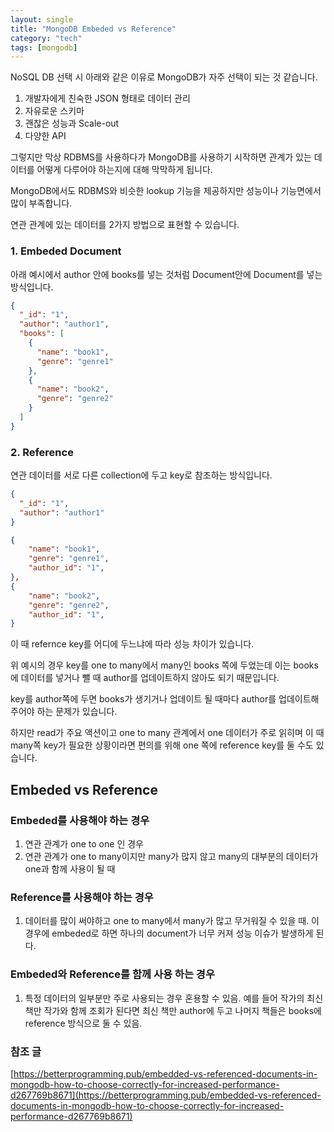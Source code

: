 ```yaml
---
layout: single
title: "MongoDB Embeded vs Reference"
category: "tech"
tags: [mongodb]
---
```


NoSQL DB 선택 시 아래와 같은 이유로 MongoDB가 자주 선택이 되는 것 같습니다.

1. 개발자에게 친숙한 JSON 형태로 데이터 관리
2. 자유로운 스키마
3. 괜찮은 성능과 Scale-out
4. 다양한 API

그렇지만 막상 RDBMS를 사용하다가 MongoDB를 사용하기 시작하면 관계가 있는 데이터를 어떻게 다루어야 하는지에 대해 막막하게 됩니다.

MongoDB에서도 RDBMS와 비슷한 lookup 기능을 제공하지만 성능이나 기능면에서 많이 부족합니다.

연관 관계에 있는 데이터를 2가지 방법으로 표현할 수 있습니다.

### 1. Embeded Document

아래 예시에서 author 안에 books를 넣는 것처럼 Document안에 Document를 넣는 방식입니다.

```json
{
  "_id": "1",
  "author": "author1",
  "books": [
    {
      "name": "book1",
      "genre": "genre1"
    },
    {
      "name": "book2",
      "genre": "genre2"
    }
  ]
}
```

### 2. Reference

연관 데이터를 서로 다른 collection에 두고 key로 참조하는 방식입니다.

```json
{
  "_id": "1",
  "author": "author1"
}
```

```json
{
	"name": "book1",
	"genre": "genre1",
	"author_id": "1",
},
{
	"name": "book2",
	"genre": "genre2",
	"author_id": "1",
}
```

이 때 refernce key를 어디에 두느냐에 따라 성능 차이가 있습니다.

위 예시의 경우 key를 one to many에서 many인 books 쪽에 두었는데 이는 books에 데이터를 넣거나 뺄 때 author를 업데이트하지 않아도 되기 때문입니다.

key를 author쪽에 두면 books가 생기거나 업데이트 될 때마다 author를 업데이트해주어야 하는 문제가 있습니다.

하지만 read가 주요 액션이고 one to many 관계에서 one 데이터가 주로 읽히며 이 때 many쪽 key가 필요한 상황이라면 편의를 위해 one 쪽에 reference key를 둘 수도 있습니다.

## Embeded vs Reference

### Embeded를 사용해야 하는 경우

1. 연관 관계가 one to one 인 경우
2. 연관 관계가 one to many이지만 many가 많지 않고 many의 대부분의 데이터가 one과 함께 사용이 될 때

### Reference를 사용해야 하는 경우

1. 데이터를 많이 써야하고 one to many에서 many가 많고 무거워질 수 있을 때. 이 경우에 embeded로 하면 하나의 document가 너무 커져 성능 이슈가 발생하게 된다.

### Embeded와 Reference를 함께 사용 하는 경우

1. 특정 데이터의 일부분만 주로 사용되는 경우 혼용할 수 있음. 예를 들어 작가의 최신 책만 작가와 함께 조회가 된다면 최신 책만 author에 두고 나머지 책들은 books에 reference 방식으로 둘 수 있음.

### 참조 글

[https://betterprogramming.pub/embedded-vs-referenced-documents-in-mongodb-how-to-choose-correctly-for-increased-performance-d267769b8671](https://betterprogramming.pub/embedded-vs-referenced-documents-in-mongodb-how-to-choose-correctly-for-increased-performance-d267769b8671)
